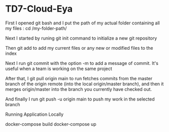 # TD7-Cloud-Eya

First I opened git bash and I put the path of my actual folder containing all my files : cd /my-folder-path/

Next I started by runing git init command to initialize a new git repository 

Then git add to add my current files or any new or modified files to the index

Next I run git commit with the option -m to add a message of commit. It's useful when a team is working on the same project

After that, I git pull origin main to run fetches commits from the master branch of the origin remote (into the local origin/master branch), and then it merges origin/master into the branch you currently have checked out.

And finally I run git push -u origin main  to push my work in the selected branch

Running Application Locally

docker-compose build
docker-compose up

